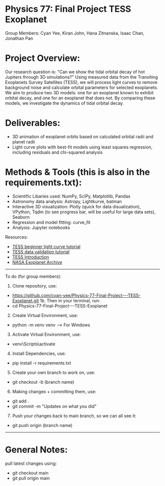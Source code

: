 # Physics 77: Final Project TESS Exoplanet

Group Members: Cyan Yee, Kiran John, Hana Zitnanska, Isaac Chan, Jonathan Pan

# Project Overview: 
Our research question is: "Can we show the tidal orbital decay of hot Jupiters through 3D simulations?" Using measured data from the Transiting Exoplanets Survey Satellites (TESS), we will process light curves to remove background noise and calculate orbital parameters for selected exoplanets. We aim to produce two 3D models: one for an exoplanet known to exhibit orbital decay, and one for an exoplanet that does not. By comparing these models, we investigate the dynamics of tidal orbital decay.

# Deliverables: 
- 3D animation of exoplanet orbits based on calculated orbital radii and planet radii  
- Light curve plots with best-fit models using least squares regression, including residuals and chi-squared analysis  

# Methods & Tools (this is also in the requirements.txt):
- Scientific Libaries used: NumPy, SciPy, Matplotlib, Pandas  
- Astronomy data analysis: Astropy, Lightkurve, batman 
- Interactive 3D visualization: Plotly (quick for data disualization), VPython, Tqdm (to see progress bar, will be useful for large data sets), Seaborn
- Regression and model fitting: curve_fit  
- Analysis: Jupyter notebooks

Resources:
- [TESS beginner light curve tutorial](https://spacetelescope.github.io/mast_notebooks/notebooks/TESS/beginner_how_to_use_lc/beginner_how_to_use_lc.html)  
- [TESS data validation tutorial](https://spacetelescope.github.io/mast_notebooks/notebooks/TESS/beginner_how_to_use_dvt/beginner_how_to_use_dvt.html)  
- [TESS Introduction](https://heasarc.gsfc.nasa.gov/docs/tess/TESS-Intro.html)  
- [NASA Exoplanet Archive](https://exoplanetarchive.ipac.caltech.edu/)  

-------------------------------------
To do (for group members):

1. Clone repository, use:
- https://github.com/cyan-yee/Physics-77-Final-Project---TESS-Exoplanet.git
1b. Then in your terminal, run:
- cd Physics-77-Final-Project---TESS-Exoplanet

2. Create Virtual Environment, use:
- python -m venv venv --> For Windows

3. Activate Virtual Environment, use:
- venv\Scripts\activate

4. Install Dependencies, use:
- pip install -r requirements.txt

5. Create your own branch to work on, use:
- git checkout -b (branch name)

6. Making changes + committing them, use:
- git add .
- git commit -m "Updates on what you did"

7. Push your changes back to main branch, so we can all see it:
- git push origin (branch name)

 -------------------------------------
# General Notes:

pull latest changes using:
- git checkout main
- git pull origin main
